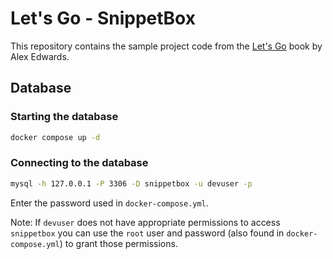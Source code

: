 # Let's Go - SnippetBox

This repository contains the sample project code from the [Let's Go](https://lets-go.alexedwards.net/) book by Alex Edwards.

## Database

### Starting the database

```sh
docker compose up -d
```

### Connecting to the database

```sh
mysql -h 127.0.0.1 -P 3306 -D snippetbox -u devuser -p
```

Enter the password used in `docker-compose.yml`.

Note: If `devuser` does not have appropriate permissions to access `snippetbox` you can use the `root` user and password (also found in `docker-compose.yml`) to grant those permissions.
